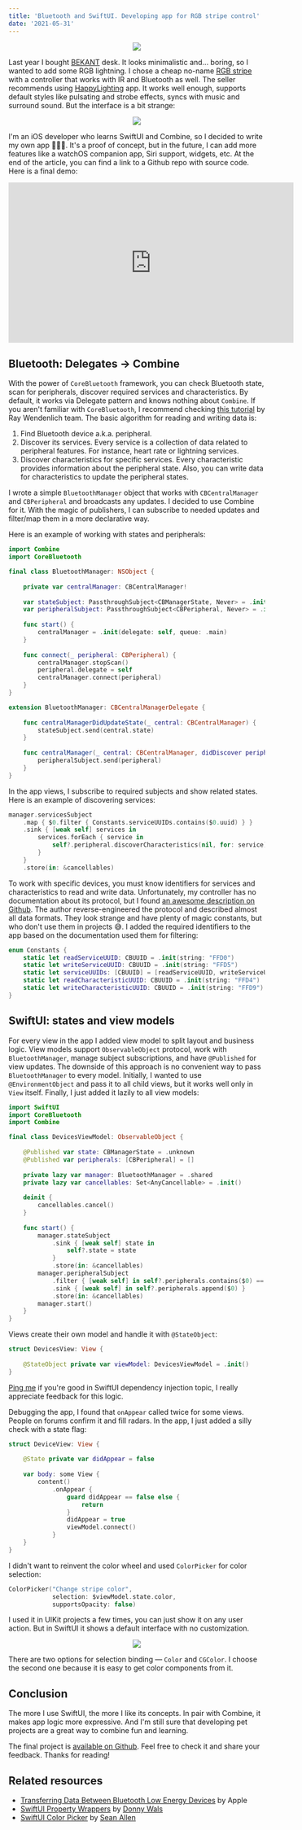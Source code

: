 ```yaml
---
title: 'Bluetooth and SwiftUI. Developing app for RGB stripe control'
date: '2021-05-31'
---
```


<p align="center"/>
  <img src="/images/bluetooth/cover.png"/>
</p>

Last year I bought [BEKANT](https://www.ikea.com/us/en/p/bekant-desk-sit-stand-white-s49022538/) desk. It looks minimalistic and... boring, so I wanted to add some RGB lightning. I chose a cheap no-name [RGB stripe](https://aliexpress.ru/item/32801604250.html) with a controller that works with IR and Bluetooth as well. The seller recommends using [HappyLighting](https://apps.apple.com/ru/app/id1145694075) app. It works well enough, supports default styles like pulsating and strobe effects, syncs with music and surround sound. But the interface is a bit strange:

<p align="center"/>
  <img src="/images/bluetooth/happy-lighting.png"/>
</p>

I'm an iOS developer who learns SwiftUI and Combine, so I decided to write my own app 🧑🏻‍💻. It's a proof of concept, but in the future, I can add more features like a watchOS companion app, Siri support, widgets, etc. At the end of the article, you can find a link to a Github repo with source code. Here is a final demo:

<iframe width="560" height="315" src="https://youtu.be/qMGvnPOIhJM" frameborder="0" allowfullscreen></iframe>

## Bluetooth: Delegates -> Combine

With the power of `CoreBluetooth` framework, you can check Bluetooth state, scan for peripherals, discover required services and characteristics. By default, it works via Delegate pattern and knows nothing about `Combine`. If you aren't familiar with `CoreBluetooth`, I recommend checking [this tutorial](http://Core%20Bluetooth%20Tutorial%20for%20iOS:%20Heart%20Rate%20Monitor) by Ray Wendenlich team. The basic algorithm for reading and writing data is:

1. Find Bluetooth device a.k.a. peripheral.
2. Discover its services. Every service is a collection of data related to peripheral features. For instance, heart rate or lightning services.
3. Discover characteristics for specific services. Every characteristic provides information about the peripheral state. Also, you can write data for characteristics to update the peripheral states.

I wrote a simple `BluetoothManager` object that works with `CBCentralManager` and `CBPeripheral` and broadcasts any updates. I decided to use Combine for it. With the magic of publishers, I can subscribe to needed updates and filter/map them in a more declarative way.

Here is an example of working with states and peripherals:

```swift
import Combine
import CoreBluetooth

final class BluetoothManager: NSObject {
    
    private var centralManager: CBCentralManager!
    
    var stateSubject: PassthroughSubject<CBManagerState, Never> = .init()
    var peripheralSubject: PassthroughSubject<CBPeripheral, Never> = .init()
    
    func start() {
        centralManager = .init(delegate: self, queue: .main)
    }
    
    func connect(_ peripheral: CBPeripheral) {
        centralManager.stopScan()
        peripheral.delegate = self
        centralManager.connect(peripheral)
    }
}

extension BluetoothManager: CBCentralManagerDelegate {
    
    func centralManagerDidUpdateState(_ central: CBCentralManager) {
        stateSubject.send(central.state)
    }
    
    func centralManager(_ central: CBCentralManager, didDiscover peripheral: CBPeripheral, advertisementData: [String : Any], rssi RSSI: NSNumber) {
        peripheralSubject.send(peripheral)
    }
}
```

In the app views, I subscribe to required subjects and show related states. Here is an example of discovering services:

```swift
manager.servicesSubject
    .map { $0.filter { Constants.serviceUUIDs.contains($0.uuid) } }
    .sink { [weak self] services in
        services.forEach { service in
            self?.peripheral.discoverCharacteristics(nil, for: service)
        }
    }
    .store(in: &cancellables)
```

To work with specific devices, you must know identifiers for services and characteristics to read and write data. Unfortunately, my controller has no documentation about its protocol, but I found [an awesome description on Github](https://github.com/madhead/saberlight/blob/master/protocols/Triones/protocol.md). The author reverse-engineered the protocol and described almost all data formats. They look strange and have plenty of magic constants, but who don't use them in projects 😅. I added the required identifiers to the app based on the documentation used them for filtering: 

```swift
enum Constants {
    static let readServiceUUID: CBUUID = .init(string: "FFD0")
    static let writeServiceUUID: CBUUID = .init(string: "FFD5")
    static let serviceUUIDs: [CBUUID] = [readServiceUUID, writeServiceUUID]
    static let readCharacteristicUUID: CBUUID = .init(string: "FFD4")
    static let writeCharacteristicUUID: CBUUID = .init(string: "FFD9")
}
```

## SwiftUI: states and view models

For every view in the app I added view model to split layout and business logic. View models support `ObservableObject` protocol, work with `BluetoothManager`, manage subject subscriptions, and have `@Published` for view updates. The downside of this approach is no convenient way to pass `BluetoothManager` to every model. Initially, I wanted to use `@EnvironmentObject` and pass it to all child views, but it works well only in `View` itself. Finally, I just added it lazily to all view models:

```swift
import SwiftUI
import CoreBluetooth
import Combine

final class DevicesViewModel: ObservableObject {
    
    @Published var state: CBManagerState = .unknown
    @Published var peripherals: [CBPeripheral] = []
    
    private lazy var manager: BluetoothManager = .shared
    private lazy var cancellables: Set<AnyCancellable> = .init()
    
    deinit {
        cancellables.cancel()
    }
    
    func start() {
        manager.stateSubject
            .sink { [weak self] state in
                self?.state = state
            }
            .store(in: &cancellables)
        manager.peripheralSubject
            .filter { [weak self] in self?.peripherals.contains($0) == false }
            .sink { [weak self] in self?.peripherals.append($0) }
            .store(in: &cancellables)
        manager.start()
    }
}
```

Views create their own model and handle it with `@StateObject`:

```swift
struct DevicesView: View {
    
    @StateObject private var viewModel: DevicesViewModel = .init()
}
```

[Ping me](http://twitter.com/iosartem) if you're good in SwiftUI dependency injection topic, I really appreciate feedback for this logic.

Debugging the app, I found that `onAppear` called twice for some views. People on forums confirm it and fill radars. In the app, I just added a silly check with a state flag:

```swift
struct DeviceView: View {
    
    @State private var didAppear = false
    
    var body: some View {
        content()
            .onAppear {
                guard didAppear == false else {
                    return
                }
                didAppear = true
                viewModel.connect()
            }
    }
}
```

I didn't want to reinvent the color wheel and used `ColorPicker` for color selection:

```swift
ColorPicker("Change stripe color",
            selection: $viewModel.state.color,
            supportsOpacity: false)
```

I used it in UIKit projects a few times, you can just show it on any user action. But in SwiftUI it shows a default interface with no customization.

<p align="center"/>
  <img src="/images/bluetooth/color-stripe.png"/>
</p>

There are two options for selection binding — `Color` and `CGColor`. I choose the second one because it is easy to get color components from it.

## Conclusion

The more I use SwiftUI, the more I like its concepts. In pair with Combine, it makes app logic more expressive. And I'm still sure that developing pet projects are a great way to combine fun and learning.

The final project is [available on Github](https://github.com/artemnovichkov/ColorStripe). Feel free to check it and share your feedback. Thanks for reading!

## Related resources

- [Transferring Data Between Bluetooth Low Energy Devices](https://developer.apple.com/documentation/corebluetooth/transferring_data_between_bluetooth_low_energy_devices) by Apple
- [SwiftUI Property Wrappers](https://swiftuipropertywrappers.com) by [Donny Wals](https://twitter.com/donnywals)
- [SwiftUI Color Picker](https://youtu.be/Kp9sHwp4wN8) by [Sean Allen](https://twitter.com/seanallen_dev)